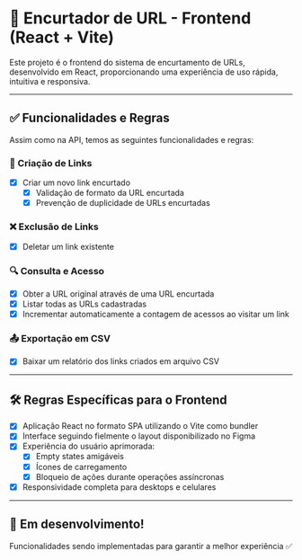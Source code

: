 
# 🔗 Encurtador de URL - Frontend (React + Vite)

Este projeto é o frontend do sistema de encurtamento de URLs, desenvolvido em React, proporcionando uma experiência de uso rápida, intuitiva e responsiva.

---

## ✅ Funcionalidades e Regras

Assim como na API, temos as seguintes funcionalidades e regras:

### 📌 Criação de Links
- [x] Criar um novo link encurtado
  - [x] Validação de formato da URL encurtada
  - [X] Prevenção de duplicidade de URLs encurtadas

### ❌ Exclusão de Links
- [x] Deletar um link existente

### 🔍 Consulta e Acesso
- [x] Obter a URL original através de uma URL encurtada
- [x] Listar todas as URLs cadastradas
- [x] Incrementar automaticamente a contagem de acessos ao visitar um link

### 📤 Exportação em CSV
- [x] Baixar um relatório dos links criados em arquivo CSV

---

## 🛠️ Regras Específicas para o Frontend

- [x] Aplicação React no formato SPA utilizando o Vite como bundler
- [x] Interface seguindo fielmente o layout disponibilizado no Figma
- [x] Experiência do usuário aprimorada:
  - [x] Empty states amigáveis
  - [x] Ícones de carregamento
  - [x] Bloqueio de ações durante operações assíncronas
- [x] Responsividade completa para desktops e celulares

---

## 🚀 Em desenvolvimento!
Funcionalidades sendo implementadas para garantir a melhor experiência ✅

